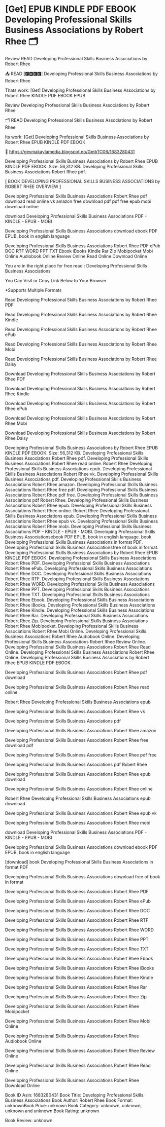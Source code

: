 # [Get] EPUB KINDLE PDF EBOOK Developing Professional Skills Business Associations by  Robert Rhee 🗂️
Review READ Developing Professional Skills Business Associations by Robert Rhee

📤 READ [🅵🆁🅴🅴] Developing Professional Skills Business Associations by Robert Rhee

Thats work: [Get] Developing Professional Skills Business Associations by Robert Rhee KINDLE PDF EBOOK EPUB


Review Developing Professional Skills Business Associations by Robert Rhee

🗂️ READ Developing Professional Skills Business Associations by Robert Rhee

Its work: [Get] Developing Professional Skills Business Associations by Robert Rhee EPUB KINDLE PDF EBOOK



📡 https://gevmakaylamedia.blogspot.no/GmbTO06/1683280431



Developing Professional Skills Business Associations by Robert Rhee EPUB KINDLE PDF EBOOK. Size: 56,312 KB. Developing Professional Skills Business Associations Robert Rhee pdf.

[ BOOK DEVELOPING PROFESSIONAL SKILLS BUSINESS ASSOCIATIONS by ROBERT RHEE OVERVIEW ]

Developing Professional Skills Business Associations Robert Rhee pdf download read online vk amazon free download pdf pdf free epub mobi download online

download Developing Professional Skills Business Associations PDF - KINDLE - EPUB - MOBI

Developing Professional Skills Business Associations download ebook PDF EPUB, book in english language

Developing Professional Skills Business Associations Robert Rhee PDF ePub DOC RTF WORD PPT TXT Ebook iBooks Kindle Rar Zip Mobipocket Mobi Online Audiobook Online Review Online Read Online Download Online

You are in the right place for free read : Developing Professional Skills Business Associations

You Can Visit or Copy Link Below to Your Browser

*Supports Multiple Formats

Read Developing Professional Skills Business Associations by Robert Rhee PDF

Read Developing Professional Skills Business Associations by Robert Rhee Kindle

Read Developing Professional Skills Business Associations by Robert Rhee ePub

Read Developing Professional Skills Business Associations by Robert Rhee Mobi

Read Developing Professional Skills Business Associations by Robert Rhee Daisy

Download Developing Professional Skills Business Associations by Robert Rhee PDF

Download Developing Professional Skills Business Associations by Robert Rhee Kindle

Download Developing Professional Skills Business Associations by Robert Rhee ePub

Download Developing Professional Skills Business Associations by Robert Rhee Mobi

Download Developing Professional Skills Business Associations by Robert Rhee Daisy

Developing Professional Skills Business Associations by Robert Rhee EPUB KINDLE PDF EBOOK. Size: 56,312 KB. Developing Professional Skills Business Associations Robert Rhee pdf. Developing Professional Skills Business Associations Robert Rhee read online. Robert Rhee Developing Professional Skills Business Associations epub. Developing Professional Skills Business Associations Robert Rhee vk. Developing Professional Skills Business Associations pdf. Developing Professional Skills Business Associations Robert Rhee amazon. Developing Professional Skills Business Associations Robert Rhee free pdf. Developing Professional Skills Business Associations Robert Rhee pdf free. Developing Professional Skills Business Associations pdf Robert Rhee. Developing Professional Skills Business Associations Robert Rhee epub. Developing Professional Skills Business Associations Robert Rhee online. Robert Rhee Developing Professional Skills Business Associations epub. Developing Professional Skills Business Associations Robert Rhee epub vk. Developing Professional Skills Business Associations Robert Rhee mobi. Developing Professional Skills Business Associations PDF - KINDLE - EPUB - MOBI. Developing Professional Skills Business Associationsebook PDF EPUB, book in english language. book Developing Professional Skills Business Associations in format PDF. Developing Professional Skills Business Associationsfree of book in format. Developing Professional Skills Business Associations by Robert Rhee EPUB KINDLE PDF EBOOK. Developing Professional Skills Business Associations Robert Rhee PDF. Developing Professional Skills Business Associations Robert Rhee ePub. Developing Professional Skills Business Associations Robert Rhee DOC. Developing Professional Skills Business Associations Robert Rhee RTF. Developing Professional Skills Business Associations Robert Rhee WORD. Developing Professional Skills Business Associations Robert Rhee PPT. Developing Professional Skills Business Associations Robert Rhee TXT. Developing Professional Skills Business Associations Robert Rhee Ebook. Developing Professional Skills Business Associations Robert Rhee iBooks. Developing Professional Skills Business Associations Robert Rhee Kindle. Developing Professional Skills Business Associations Robert Rhee Rar. Developing Professional Skills Business Associations Robert Rhee Zip. Developing Professional Skills Business Associations Robert Rhee Mobipocket. Developing Professional Skills Business Associations Robert Rhee Mobi Online. Developing Professional Skills Business Associations Robert Rhee Audiobook Online. Developing Professional Skills Business Associations Robert Rhee Review Online. Developing Professional Skills Business Associations Robert Rhee Read Online. Developing Professional Skills Business Associations Robert Rhee Online. Developing Professional Skills Business Associations by Robert Rhee EPUB KINDLE PDF EBOOK.

Developing Professional Skills Business Associations Robert Rhee pdf download

Developing Professional Skills Business Associations Robert Rhee read online

Robert Rhee Developing Professional Skills Business Associations epub

Developing Professional Skills Business Associations Robert Rhee vk

Developing Professional Skills Business Associations pdf

Developing Professional Skills Business Associations Robert Rhee amazon

Developing Professional Skills Business Associations Robert Rhee free download pdf

Developing Professional Skills Business Associations Robert Rhee pdf free

Developing Professional Skills Business Associations pdf Robert Rhee

Developing Professional Skills Business Associations Robert Rhee epub download

Developing Professional Skills Business Associations Robert Rhee online

Robert Rhee Developing Professional Skills Business Associations epub download

Developing Professional Skills Business Associations Robert Rhee epub vk

Developing Professional Skills Business Associations Robert Rhee mobi

download Developing Professional Skills Business Associations PDF - KINDLE - EPUB - MOBI

Developing Professional Skills Business Associations download ebook PDF EPUB, book in english language

[download] book Developing Professional Skills Business Associations in format PDF

Developing Professional Skills Business Associations download free of book in format

Developing Professional Skills Business Associations Robert Rhee PDF

Developing Professional Skills Business Associations Robert Rhee ePub

Developing Professional Skills Business Associations Robert Rhee DOC

Developing Professional Skills Business Associations Robert Rhee RTF

Developing Professional Skills Business Associations Robert Rhee WORD

Developing Professional Skills Business Associations Robert Rhee PPT

Developing Professional Skills Business Associations Robert Rhee TXT

Developing Professional Skills Business Associations Robert Rhee Ebook

Developing Professional Skills Business Associations Robert Rhee iBooks

Developing Professional Skills Business Associations Robert Rhee Kindle

Developing Professional Skills Business Associations Robert Rhee Rar

Developing Professional Skills Business Associations Robert Rhee Zip

Developing Professional Skills Business Associations Robert Rhee Mobipocket

Developing Professional Skills Business Associations Robert Rhee Mobi Online

Developing Professional Skills Business Associations Robert Rhee Audiobook Online

Developing Professional Skills Business Associations Robert Rhee Review Online

Developing Professional Skills Business Associations Robert Rhee Read Online

Developing Professional Skills Business Associations Robert Rhee Download Online

Book ID Asin: 1683280431
Book Title: Developing Professional Skills Business Associations
Book Author: Robert Rhee
Book Format: unknownBook Price: unknown
Book Category: unknown, unknown, unknown and unknown
Book Rating: unknown

Book Review: unknown
